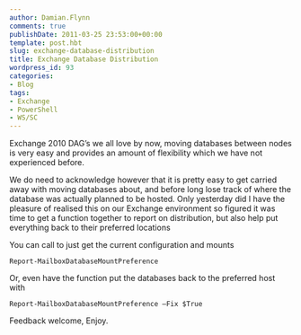 ```yaml
---
author: Damian.Flynn
comments: true
publishDate: 2011-03-25 23:53:00+00:00
template: post.hbt
slug: exchange-database-distribution
title: Exchange Database Distribution
wordpress_id: 93
categories:
- Blog
tags:
- Exchange
- PowerShell
- WS/SC
---
```


Exchange 2010 DAG’s we all love by now, moving databases between nodes is very easy and provides an amount of flexibility which we have not experienced before.

We do need to acknowledge however that it is pretty easy to get carried away with moving databases about, and before long lose track of where the database was actually planned to be hosted. Only yesterday did I have the pleasure of realised this on our Exchange environment so figured it was time to get a function together to report on distribution, but also help put everything back to their preferred locations

 

  
You can call to just get the current configuration and mounts  

    
    Report-MailboxDatabaseMountPreference




  
Or, even have the function put the databases back to the preferred host with  

    
    Report-MailboxDatabaseMountPreference –Fix $True




  
Feedback welcome, Enjoy.
